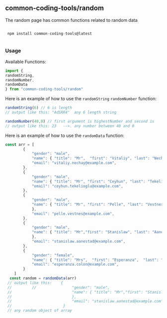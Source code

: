## common-coding-tools/random
The random page has common functions related to random data

```javascript

 npm install common-coding-tools@latest
 
 ```

### Usage
Available Functions:
```javascript
import {
randomString,
randomNumber,
randomData
} from "common-coding-tools/random"
```

Here is an example of how to use the `randomString` `randomNumber` function:
```javascript
randomString(6) // 6 is length
// output like this: "AdSRR4"  any 6 length string

randomNumber(40,0) // first argument is highestNumber and second is
// output like this: 23   -->. any number between 40 and 0
```

Here is an example of how to use the `randomData` function:
```javascript
const arr = [
        {
            "gender": "male",
            "name": { "title": "Mr",  "first": "Vitaliy", "last": "Nechay" },
            "email": "vitaliy.nechay@example.com",
        },
        {
            "gender": "male",
            "name": { "title": "Mr", "first": "Ceyhun", "last": "Tekelioğlu"  },
            "email": "ceyhun.tekelioglu@example.com",
        },
        {
            "gender": "male",
            "name": { "title": "Mr", "first": "Pelle", "last": "Vestnes"
            },
            "email": "pelle.vestnes@example.com",
        },
        {
            "gender": "male",
            "name": { "title": "Mr","first": "Stanislaw", "last": "Aanestad"
            },
            "email": "stanislaw.aanestad@example.com",
        },
        {
            "gender": "female",
            "name": { "title": "Mrs",  "first": "Esperanza",  "last": "Colón"},
            "email": "esperanza.colon@example.com",
        }
    ]
  const random = randomData(arr)
 // output like this:    {
 //         //                "gender": "male",
 //                           "name": { "title": "Mr","first": "Stanislaw", "last": "Aanestad"
 //                           },
 //                           "email": "stanislaw.aanestad@example.com",
 //                       }
 // any random object of array
```
